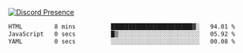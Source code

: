 [![Discord Presence](https://lanyard.cnrad.dev/api/689805100331696149)](https://discord.com/users/689805100331696149)

<!--START_SECTION:waka-->

```txt
HTML         8 mins          ███████████████████████▓░   94.01 %
JavaScript   0 secs          █▒░░░░░░░░░░░░░░░░░░░░░░░   05.92 %
YAML         0 secs          ░░░░░░░░░░░░░░░░░░░░░░░░░   00.08 %
```

<!--END_SECTION:waka-->
<img src="https://hit.yhype.me/github/profile?user_id=53441990" alt="">
